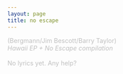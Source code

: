 ```yaml
---
layout: page
title: no escape
---
```

<span style="color: #c0c0c0" class="Apple-style-span">(Bergmann/Jim Bescott/Barry Taylor)<br />
<i>Hawaii EP + No Escape compilation</i><br />
<br />
No lyrics yet. Any help?</span>
